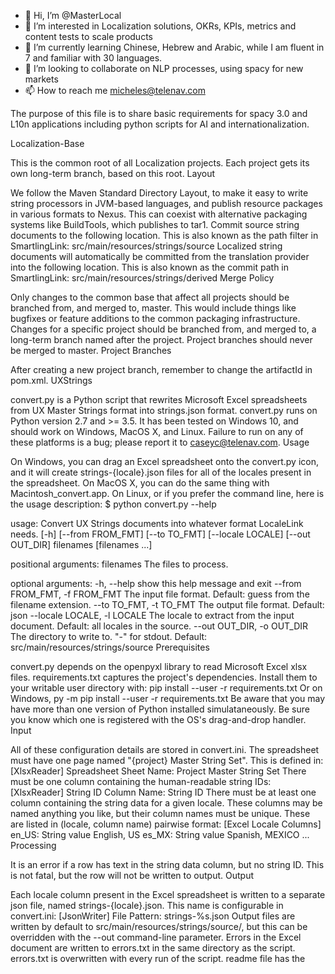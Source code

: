 - 👋 Hi, I’m @MasterLocal
- 👀 I’m interested in Localization solutions, OKRs, KPIs, metrics and content tests to scale products
- 🌱 I’m currently learning Chinese, Hebrew and Arabic, while I am fluent in 7 and familiar with 30 languages.
- 💞️ I’m looking to collaborate on NLP processes, using spacy for new markets
- 📫 How to reach me micheles@telenav.com

The purpose of this file is to share basic requirements for spacy 3.0 and L10n applications including python scripts for AI and internationalization.

Localization-Base

This is the common root of all Localization projects. Each project gets its own long-term branch, based on this root.
Layout

We follow the Maven Standard Directory Layout, to make it easy to write string processors in JVM-based languages, and publish resource packages in various formats to Nexus. This can coexist with alternative packaging systems like BuildTools, which publishes to tar1.
Commit source string documents to the following location. This is also known as the path filter in SmartlingLink:
src/main/resources/strings/source
Localized string documents will automatically be committed from the translation provider into the following location. This is also known as the commit path in SmartlingLink:
src/main/resources/strings/derived
Merge Policy

Only changes to the common base that affect all projects should be branched from, and merged to, master. This would include things like bugfixes or feature additions to the common packaging infrastructure.
Changes for a specific project should be branched from, and merged to, a long-term branch named after the project.
Project branches should never be merged to master.
Project Branches

After creating a new project branch, remember to change the artifactId in pom.xml.
UXStrings

convert.py is a Python script that rewrites Microsoft Excel spreadsheets from UX Master Strings format into strings.json format.
convert.py runs on Python version 2.7 and >= 3.5. It has been tested on Windows 10, and should work on Windows, MacOS X, and Linux. Failure to run on any of these platforms is a bug; please report it to caseyc@telenav.com.
Usage

On Windows, you can drag an Excel spreadsheet onto the convert.py icon, and it will create strings-{locale}.json files for all of the locales present in the spreadsheet.
On MacOS X, you can do the same thing with Macintosh_convert.app.
On Linux, or if you prefer the command line, here is the usage description:
$ python convert.py --help

usage: Convert UX Strings documents into whatever format LocaleLink needs.
       [-h] [--from FROM_FMT] [--to TO_FMT] [--locale LOCALE] [--out OUT_DIR]
       filenames [filenames ...]

positional arguments:
  filenames             The files to process.

optional arguments:
  -h, --help            show this help message and exit
  --from FROM_FMT, -f FROM_FMT
                        The input file format. Default: guess from the
                        filename extension.
  --to TO_FMT, -t TO_FMT
                        The output file format. Default: json
  --locale LOCALE, -l LOCALE
                        The locale to extract from the input document.
                        Default: all locales in the source.
  --out OUT_DIR, -o OUT_DIR
                        The directory to write to. "-" for stdout. Default:
                        src/main/resources/strings/source
Prerequisites

convert.py depends on the openpyxl library to read Microsoft Excel xlsx files. requirements.txt captures the project's dependencies. Install them to your writable user directory with:
pip install --user -r requirements.txt
Or on Windows,
py -m pip install --user -r requirements.txt
Be aware that you may have more than one version of Python installed simulataneously. Be sure you know which one is registered with the OS's drag-and-drop handler.
Input

All of these configuration details are stored in convert.ini.
The spreadsheet must have one page named "{project} Master String Set". This is defined in:
[XlsxReader]
Spreadsheet Sheet Name: Project Master String Set
There must be one column containing the human-readable string IDs:
[XlsxReader]
String ID Column Name: String ID
There must be at least one column containing the string data for a given locale. These columns may be named anything you like, but their column names must be unique. These are listed in (locale, column name) pairwise format:
[Excel Locale Columns]
en_US: String value English, US
es_MX: String value Spanish, MEXICO
...
Processing

It is an error if a row has text in the string data column, but no string ID. This is not fatal, but the row will not be written to output.
Output

Each locale column present in the Excel spreadsheet is written to a separate json file, named strings-{locale}.json. This name is configurable in convert.ini:
[JsonWriter]
File Pattern: strings-%s.json
Output files are written by default to src/main/resources/strings/source/, but this can be overridden with the --out command-line parameter.
Errors in the Excel document are written to errors.txt in the same directory as the script. errors.txt is overwritten with every run of the script.
readme file has the 
<!---
MasterLocal/MasterLocal is a ✨ special ✨ repository because its `README.md` (this file) appears on your GitHub profile.
You can click the Preview link to take a look at your changes.
--->
